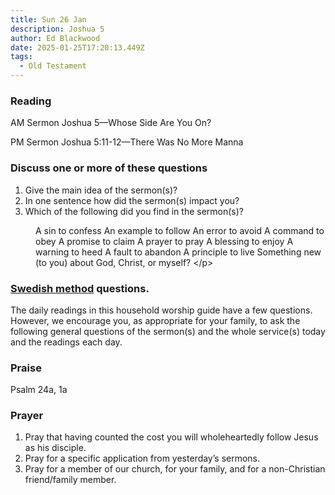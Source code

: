 ```yaml
---
title: Sun 26 Jan
description: Joshua 5
author: Ed Blackwood
date: 2025-01-25T17:20:13.449Z
tags:
  - Old Testament
---
```

### Reading

AM Sermon	Joshua 5—Whose Side Are You On?

PM Sermon	Joshua 5:11-12—There Was No More Manna

### Discuss one or more of these questions

1. Give the main idea of the sermon(s)?
2. In one sentence how did the sermon(s) impact you?
3. Which of the following did you find in the sermon(s)?

<p style="margin-left: 40px">
A sin to confess		An example to follow
An error to avoid		A command to obey
A promise to claim		A prayer to pray
A blessing to enjoy		A warning to heed
A fault to abandon		A principle to live
Something new (to you) about God, Christ, or myself?
<﻿/p>

### [Swedish method](http://thebriefing.com.au/2009/01/the-swedish-method/) questions.

The daily readings in this household worship guide have a few questions. However, we encourage you, as appropriate for your family, to ask the following general questions of the sermon(s) and the whole service(s) today and the readings each day.

### Praise

P﻿salm 24a, 1a

### Prayer

1. Pray that having counted the cost you will wholeheartedly follow Jesus as his disciple.
2. Pray for a specific application from yesterday’s sermons.
3. Pray for a member of our church, for your family, and for a non-Christian friend/family member.